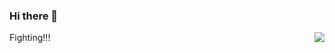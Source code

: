 ### Hi there 👋

<img align="right" src="https://github-readme-stats.vercel.app/api?username=Cw404&show_icons=true&icon_color=fa5252&text_color=718096&bg_color=ffffff&hide_title=true&cache_seconds=3600" />

Fighting!!!

<!--
**Cw404/Cw404** is a ✨ _special_ ✨ repository because its `README.md` (this file) appears on your GitHub profile.

Here are some ideas to get you started:

- 🔭 I’m currently working on ...
- 🌱 I’m currently learning ...
- 👯 I’m looking to collaborate on ...
- 🤔 I’m looking for help with ...
- 💬 Ask me about ...
- 📫 How to reach me: ...
- 😄 Pronouns: ...
- ⚡ Fun fact: ...
-->
